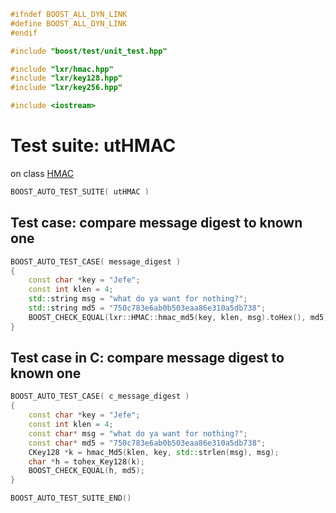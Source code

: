 ```cpp
#ifndef BOOST_ALL_DYN_LINK
#define BOOST_ALL_DYN_LINK
#endif

#include "boost/test/unit_test.hpp"

#include "lxr/hmac.hpp"
#include "lxr/key128.hpp"
#include "lxr/key256.hpp"

#include <iostream>
````

# Test suite: utHMAC

on class [HMAC](../src/hmac.hpp.md)

```cpp
BOOST_AUTO_TEST_SUITE( utHMAC )
```

## Test case: compare message digest to known one
```cpp
BOOST_AUTO_TEST_CASE( message_digest )
{
    const char *key = "Jefe";
    const int klen = 4;
	std::string msg = "what do ya want for nothing?";
	std::string md5 = "750c783e6ab0b503eaa86e310a5db738";
	BOOST_CHECK_EQUAL(lxr::HMAC::hmac_md5(key, klen, msg).toHex(), md5);
}
```

## Test case in C: compare message digest to known one
```cpp
BOOST_AUTO_TEST_CASE( c_message_digest )
{
    const char *key = "Jefe";
    const int klen = 4;
	const char* msg = "what do ya want for nothing?";
	const char* md5 = "750c783e6ab0b503eaa86e310a5db738";
	CKey128 *k = hmac_Md5(klen, key, std::strlen(msg), msg);
	char *h = tohex_Key128(k);
	BOOST_CHECK_EQUAL(h, md5);
}
```

```cpp
BOOST_AUTO_TEST_SUITE_END()
```
